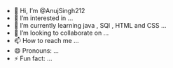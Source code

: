 - 👋 Hi, I’m @AnujSingh212
- 👀 I’m interested in ...
- 🌱 I’m currently learning java , SQl , HTML and CSS ...
- 💞️ I’m looking to collaborate on ...
- 📫 How to reach me ...
- 😄 Pronouns: ...
- ⚡ Fun fact: ...

<!---
AnujSingh212/AnujSingh212 is a ✨ special ✨ repository because its `README.md` (this file) appears on your GitHub profile.
You can click the Preview link to take a look at your changes.
--->
